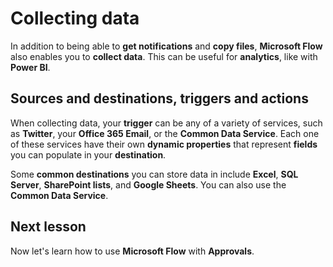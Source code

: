 <properties
   pageTitle="Collecting Data with Microsoft Flow | Microsoft Flow"
   description="Learn how to use Microsoft Flow to collect data from services for use in your flows."
   services=""
   suite="flow"
   documentationCenter="na"
   authors="camsoper"
   manager="msftman"
   editor=""
   tags=""
   featuredVideoId="U54cdN0tXEI"
   courseDuration="6m"/>

<tags
   ms.service="flow"
   ms.devlang="na"
   ms.topic="get-started-article"
   ms.tgt_pltfrm="na"
   ms.workload="na"
   ms.date="11/22/2016"
   ms.author="deonhe"/>

# Collecting data

In addition to being able to **get notifications** and **copy files**, **Microsoft Flow** also enables you to **collect data**.  This can be useful for **analytics**, like with **Power BI**.  

## Sources and destinations, triggers and actions

When collecting data, your **trigger** can be any of a variety of services, such as **Twitter**, your **Office 365 Email**, or the **Common Data Service**.  Each one of these services have their own **dynamic properties** that represent **fields** you can populate in your **destination**.

Some **common destinations** you can store data in include **Excel**, **SQL Server**, **SharePoint lists**, and **Google Sheets**.  You can also use the **Common Data Service**.

## Next lesson

Now let's learn how to use **Microsoft Flow** with **Approvals**. 